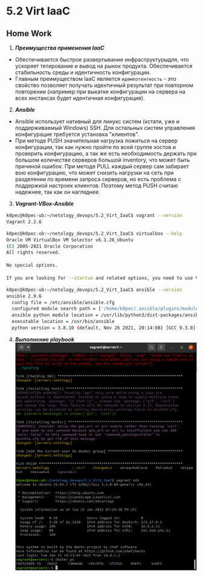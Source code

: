 # 5.2 Virt IaaC
## Home Work
1. ***Преимущества применения IaaC***
+ Обеспечивается быстрое развертывание инфраструктурыдля, что ускоряет тетирование и вывод на рынок продукта. Обеспечивается стабильность среды и идентичность конфигурации. 
+ Главным преимуществом IaaC является ```идемпотентность``` - это свойство позволяет получать идентичный результат при повторном повторении (например при выкатке конфигурации на сервера на всех инстансах будет идентичная конфигурация).
2. ***Ansible***
+ Ansible использует нативный для линукс систем (кстати, уже и поддерживаемый Windows) SSH. Для остальных систем управления конфигурацие требуется установка "клиентов".   
+ При методе PUSH значительная нагрузка ложиться на сервер конфигурации, так как нужно пройти по всей группе хостов и проверить конфигурацию, а так же есть необходимость держать при большом количестве серверов большой inventory, что может быть причиной ошибок. При методе PULL каждый сервер сам забирает вою конфигурацию, что может снизить нагрузки на сеть при разделении по времени запроса серверов, но есть проблема с поддержкой настроек клиентов. Поэтому метод PUSH считаю надежнее, так как он нагляднее.
3. ***Vagrant-VBox-Ansible***
```bash
k0pec@k0pec-ub:~/netology_devops/5.2_Virt_IaaC$ vagrant --version
Vagrant 2.2.6
```
```bash
k0pec@k0pec-ub:~/netology_devops/5.2_Virt_IaaC$ virtualbox --help
Oracle VM VirtualBox VM Selector v6.1.26_Ubuntu
(C) 2005-2021 Oracle Corporation
All rights reserved.

No special options.

If you are looking for --startvm and related options, you need to use VirtualBoxVM.
```
```bash
k0pec@k0pec-ub:~/netology_devops/5.2_Virt_IaaC$ ansible --version
ansible 2.9.6
  config file = /etc/ansible/ansible.cfg
  configured module search path = ['/home/k0pec/.ansible/plugins/modules', '/usr/share/ansible/plugins/modules']
  ansible python module location = /usr/lib/python3/dist-packages/ansible
  executable location = /usr/bin/ansible
  python version = 3.8.10 (default, Nov 26 2021, 20:14:08) [GCC 9.3.0]
```
4. ***Выполнение playbook***
    ![ansible-playbook](https://github.com/k0pec/netology_devops/blob/main/5.2_Virt_IaaC/ansible.png)